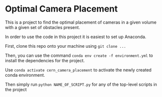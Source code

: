 # Optimal Camera Placement

This is a project to find the optimal placement of cameras in a given volume with a given set of obstacles present.

In order to use the code in this project it is easiest to set up Anaconda.

First, clone this repo onto your machine using `git clone ...`

Then, you can use the command `conda env create -f environment.yml` to install the dependencies for the project.

Use `conda activate cern_camera_placement` to activate the newly created conda environment.

Then simply run `python NAME_OF_SCRIPT.py` for any of the top-level scripts in the project